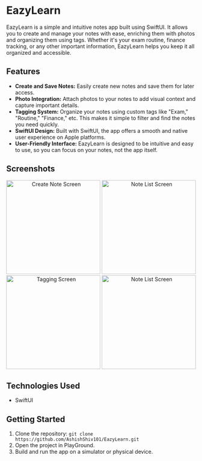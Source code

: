 # EazyLearn

EazyLearn is a simple and intuitive notes app built using SwiftUI.  It allows you to create and manage your notes with ease, enriching them with photos and organizing them using tags.  Whether it's your exam routine, finance tracking, or any other important information, EazyLearn helps you keep it all organized and accessible.

## Features

* **Create and Save Notes:**  Easily create new notes and save them for later access.
* **Photo Integration:**  Attach photos to your notes to add visual context and capture important details.
* **Tagging System:**  Organize your notes using custom tags like "Exam," "Routine," "Finance," etc.  This makes it simple to filter and find the notes you need quickly.
* **SwiftUI Design:**  Built with SwiftUI, the app offers a smooth and native user experience on Apple platforms.
* **User-Friendly Interface:** EazyLearn is designed to be intuitive and easy to use, so you can focus on your notes, not the app itself.

## Screenshots

<div align="center">
  <img src="https://github.com/user-attachments/assets/a154ef4f-a0e4-4a14-afe0-2cb8368d780a" alt="Create Note Screen" width="250">
  <img src="https://github.com/user-attachments/assets/234ba179-1e4f-42f6-b24d-a16fe3621488" alt="Note List Screen" width="250">
  <img src="https://github.com/user-attachments/assets/8fb186b6-71f3-47d2-9f9a-9d8265f0350f" alt="Tagging Screen" width="250">
  <img src="https://github.com/user-attachments/assets/554f5f11-9308-42cd-bd75-a54c5c75a67a" alt="Note List Screen" width="250">
</div>


## Technologies Used

* SwiftUI

## Getting Started

1. Clone the repository: `git clone https://github.com/AshishShiv101/EazyLearn.git`
2. Open the project in PlayGround.
3. Build and run the app on a simulator or physical device.

